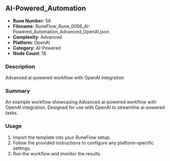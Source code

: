 ## AI-Powered_Automation

- **Rune Number**: 56
- **Filename**: RuneFlow_Rune_0056_AI-Powered_Automation_Advanced_OpenAI.json
- **Complexity**: Advanced
- **Platform**: OpenAI
- **Category**: AI-Powered
- **Node Count**: 18

### Description
Advanced ai-powered workflow with OpenAI integration

### Summary
An example workflow showcasing Advanced ai-powered workflow with OpenAI integration. Designed for use with OpenAI to streamline ai-powered tasks.

### Usage
1. Import the template into your RuneFlow setup.
2. Follow the provided instructions to configure any platform-specific settings.
3. Run the workflow and monitor the results.

